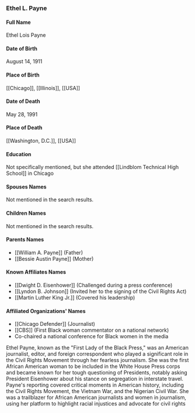 ### Ethel L. Payne

#### Full Name

Ethel Lois Payne

#### Date of Birth

August 14, 1911

#### Place of Birth

[[Chicago]], [[Illinois]], [[USA]]

#### Date of Death

May 28, 1991

#### Place of Death

[[Washington, D.C.]], [[USA]]

#### Education

Not specifically mentioned, but she attended [[Lindblom Technical High School]] in Chicago

#### Spouses Names

Not mentioned in the search results.

#### Children Names

Not mentioned in the search results.

#### Parents Names

- [[William A. Payne]] (Father)
- [[Bessie Austin Payne]] (Mother)

#### Known Affiliates Names

- [[Dwight D. Eisenhower]] (Challenged during a press conference)
- [[Lyndon B. Johnson]] (Invited her to the signing of the Civil Rights Act)
- [[Martin Luther King Jr.]] (Covered his leadership)

#### Affiliated Organizations' Names

- [[Chicago Defender]] (Journalist)
- [[CBS]] (First Black woman commentator on a national network)
- Co-chaired a national conference for Black women in the media

Ethel Payne, known as the "First Lady of the Black Press," was an American journalist, editor, and foreign correspondent who played a significant role in the Civil Rights Movement through her fearless journalism. She was the first African American woman to be included in the White House Press corps and became known for her tough questioning of Presidents, notably asking President Eisenhower about his stance on segregation in interstate travel. Payne's reporting covered critical moments in American history, including the Civil Rights Movement, the Vietnam War, and the Nigerian Civil War. She was a trailblazer for African American journalists and women in journalism, using her platform to highlight racial injustices and advocate for civil rights